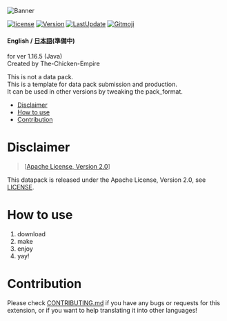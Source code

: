![Banner](https://raw.githubusercontent.com/The-Chicken-Empire/datapack-template/main/images/banner.PNG)

[![license](https://img.shields.io/github/license/The-Chicken-Empire/datapack-template)](https://github.com/The-Chicken-Empire/datapack-template/blob/main/LICENSE)
[![Version](https://img.shields.io/github/v/release/The-Chicken-Empire/datapack-template.svg)](https://github.com/The-Chicken-Empire/datapack-template/releases)
[![LastUpdate](https://img.shields.io/github/last-commit/The-Chicken-Empire/datapack-template.svg)](https://github.com/The-Chicken-Empire/datapack-template)
[![Gitmoji](https://img.shields.io/badge/gitmoji-%20😜%20😍-FFDD67.svg)](https://gitmoji.carloscuesta.me/)

#### English / [日本語](https://github.com/The-Chicken-Empire/datapack-template/blob/main/README_ja.md)(準備中)

for ver 1.16.5 (Java)  
Created by The-Chicken-Empire  

This is not a data pack.  
This is a template for data pack submission and production.  
It can be used in other versions by tweaking the pack_format.  

- [Disclaimer](#disclaimer)
- [How to use](#how-to-use)
- [Contribution](#contribution)

# Disclaimer
> [[Apache License, Version 2.0](https://www.apache.org/licenses/LICENSE-2.0)]

This datapack is released under the Apache License, Version 2.0, see [LICENSE](https://github.com/haiiro2gou/Big-Number-Calculator/blob/Release/LICENSE).  

# How to use
1. download
2. make
3. enjoy
4. yay!

# Contribution
Please check [CONTRIBUTING.md](CONTRIBUTING.md) if you have any bugs or requests for this extension, or if you want to help translating it into other languages!
